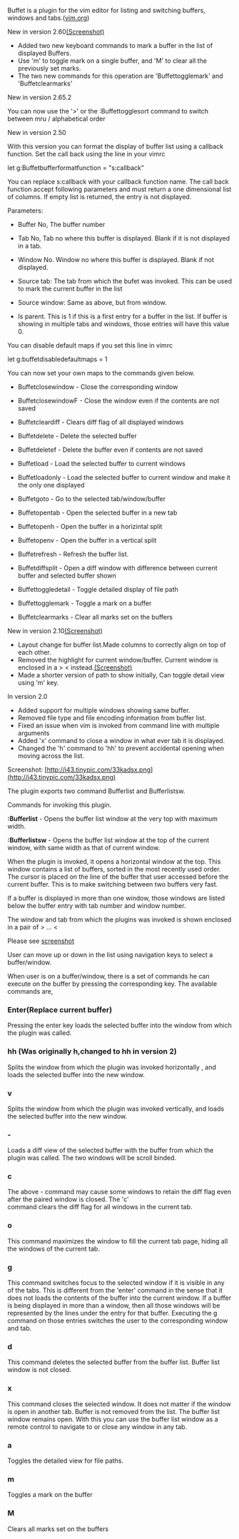 Buffet is a plugin for the vim editor for listing and switching buffers, windows and tabs.([vim.org](http://www.vim.org/scripts/script.php?script_id=3896))

New in version 2.60[(Screenshot)](http://i45.tinypic.com/f5hdx.jpg)

* Added two new keyboard commands to mark a buffer in the list of displayed Buffers. 
* Use 'm' to toggle mark on a single buffer, and 'M' to clear all the previously set marks.
* The two new commands for this operation are 'Buffettogglemark' and 'Buffetclearmarks'

New in version 2.65.2

You can now use the '>' or the :Buffettogglesort command to switch between mru / alphabetical order

New in version 2.50

With this version you can format the display of buffer list using a callback function. Set the call back using the line in your vimrc
   
   let g:Buffetbufferformatfunction = "s:callback"

You can replace s:callback with your callback function name.  The call back function accept following parameters and must return a one dimensional list of columns. If empty list is returned, the entry is not
displayed.

Parameters:

* Buffer No, The buffer number

* Tab No, Tab no where this buffer is displayed. Blank if it is not displayed in a tab.

* Window No. Window no where this buffer is displayed. Blank if not displayed.

* Source tab: The tab from which the bufet was invoked. This can be used to mark the current buffer in the list

* Source window: Same as above, but from window.

* Is parent. This is 1 if this is a first entry for a buffer in the list. If buffer is showing in multiple tabs and windows, those entries will have this value 0.

You can disable default maps if you set this line in vimrc

   let g:buffetdisabledefaultmaps = 1

You can now set your own maps to the commands given below.

* Buffetclosewindow  - Close the corresponding window
 
* BuffetclosewindowF - Close the window even if the contents are not saved
 
* Buffetcleardiff    - Clears diff flag of all displayed windows
 
* Buffetdelete       - Delete the selected buffer 
 
* Buffetdeletef      - Delete the buffer even if contents are not saved
 
* Buffetload         - Load the selected buffer to current windows
 
* Buffetloadonly     - Load the selected buffer to current window and make it the only one displayed
 
* Buffetgoto         - Go to the selected tab/window/buffer   
 
* Buffetopentab      - Open the selected buffer in a new tab
 
* Buffetopenh        - Open the buffer in a horizintal split
 
* Buffetopenv        - Open the buffer in a vertical split  
 
* Buffetrefresh      - Refresh the buffer list.
 
* Buffetdiffsplit    - Open a diff window with difference between current buffer and selected buffer shown
 
* Buffettoggledetail - Toggle detailed display of file path

* Buffettogglemark   - Toggle a mark on a buffer

* Buffetclearmarks   - Clear all marks set on the buffers

New in version 2.10[(Screenshot)](http://i43.tinypic.com/33kadsx.png)

* Layout change for buffer list.Made columns to correctly align on top of each other.
* Removed the highlight for current window/buffer. Current window is enclosed in a >  < instead.[(Screenshot)](http://i43.tinypic.com/33kadsx.png)
* Made a shorter version of path to show initially, Can toggle detail view using 'm' key.

In version 2.0

*  Added support for multiple windows showing same buffer.
* Removed file type and file encoding information from buffer list.
* Fixed an issue when vim is invoked from command line with multiple arguments
* Added 'x' command to close a window in what ever tab it is displayed.
* Changed the 'h' command to 'hh' to prevent accidental opening when moving across the list.


Screenshot: [http://i43.tinypic.com/33kadsx.png](http://i43.tinypic.com/33kadsx.png)

The plugin exports two command Bufferlist and Bufferlistsw.

Commands for invoking this plugin.

**:Bufferlist**    - Opens the buffer list window at the very top with maximum width.

**:Bufferlistsw**  - Opens the buffer list window at the top of the current window, with same width as that of current window.


When the plugin is invoked, it opens a horizontal window at the top. This window contains a list of buffers, sorted in the most recently used order. The cursor is placed on the line of the buffer that user accessed before the current buffer. This is to make switching between two buffers very fast.

If a buffer is displayed in more than one window, those windows are listed below the buffer entry with tab number and window number. 

The window and tab from which the plugins was invoked is shown enclosed in a pair of > ... <

Please see [screenshot](http://i40.tinypic.com/nv1iqa.png)

User can move up or down in the list using navigation keys to select a buffer/window. 

When user is on a buffer/window, there is a set of commands he can execute on the buffer by pressing the corresponding key. The available commands are,

### Enter(Replace current buffer) 

Pressing the enter key loads the selected buffer into the window from which the plugin was called.
### hh (Was originally h,changed to hh in version 2)

Splits the window from which the plugin was invoked horizontally , and loads the selected buffer into the new window. 

### v

Splits the window from which the plugin was invoked vertically, and loads the selected buffer into the new window. 
### \-

Loads a diff view of the selected buffer with the buffer from which the plugin was called. The two windows will be 
    scroll binded.
### c 

The above - command may cause some windows to retain the diff flag even after the paired window is closed. The 'c'   
    command clears the diff flag for all windows in the current tab.  

### o

This command maximizes the window to fill the current tab page, hiding all the windows of the current tab.

### g

This command switches focus to the selected window if it is visible in any of the tabs. This is different from the 'enter' command in the sense that it does not loads the contents of the buffer into the current window. If a buffer is being displayed in more than a window, then all those windows will be represented by the lines under the entry for that buffer.
Executing the g command on those entries switches the user to the corresponding window and tab.

### d

This command deletes the selected buffer from the buffer list. Buffer list window is not closed.

### x

This command closes the selected window. It does not matter if the window is open in another tab. Buffer is not removed from the list. The buffer list window remains open. With this you can use the buffer list window as a remote control to navigate to or close any window in any tab.

### a

Toggles the detailed view for file paths.

### m

Toggles a mark on the buffer

### M

Clears all marks set on the buffers


